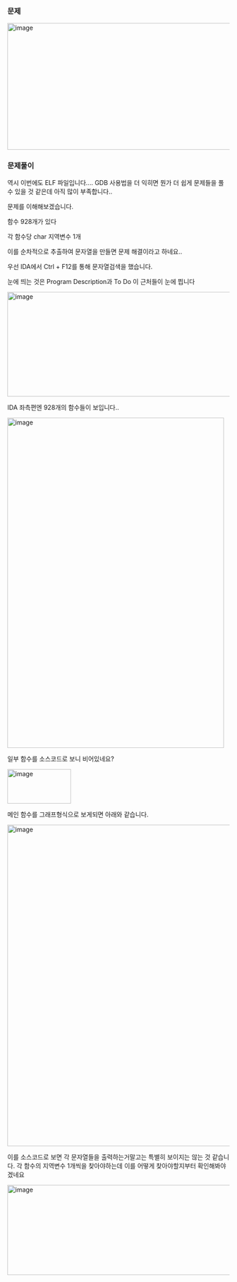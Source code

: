 ### 문제

<img width="810" height="287" alt="image" src="https://github.com/user-attachments/assets/cdadbec7-1056-4b94-a95a-737f96520024" />

### 문제풀이

역시 이번에도 ELF 파일입니다.... GDB 사용법을 더 익히면 뭔가 더 쉽게 문제들을 풀 수 있을 것 같은데 아직 많이 부족합니다..

문제를 이해해보겠습니다. 

함수 928개가 있다

각 함수당 char 지역변수 1개

이를 순차적으로 추출하여 문자열을 만들면 문제 해결이라고 하네요..

우선 IDA에서 Ctrl + F12를 통해 문자열검색을 했습니다.

눈에 띄는 것은 Program Description과 To Do 이 근처들이 눈에 띕니다

<img width="653" height="237" alt="image" src="https://github.com/user-attachments/assets/e9d1bec1-2d49-4845-83ea-1c2cfc22e810" />


IDA 좌측편엔 928개의 함수들이 보입니다..

<img width="491" height="748" alt="image" src="https://github.com/user-attachments/assets/5fc3457c-d63c-4b0c-9df0-0e34bf4dfa23" />

일부 함수를 소스코드로 보니 비어있네요?

<img width="144" height="78" alt="image" src="https://github.com/user-attachments/assets/b9e05181-6154-46f9-9c1a-01bc0f30fb42" />

메인 함수를 그래프형식으로 보게되면 아래와 같습니다.

<img width="545" height="728" alt="image" src="https://github.com/user-attachments/assets/2bfe57b6-550e-43dd-ab18-7514ebd1d66b" />


이를 소스코드로 보면 각 문자열들을 출력하는거말고는 특별히 보이지는 않는 것 같습니다. 각 함수의 지역변수 1개씩을 찾아야하는데 이를 어떻게 찾아야할지부터 확인해봐야겠네요

<img width="532" height="204" alt="image" src="https://github.com/user-attachments/assets/064f5c10-8a87-4cfe-85b5-756977db4f22" />
